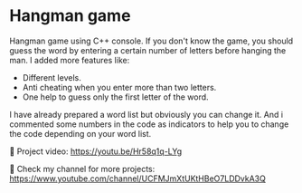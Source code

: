 # Hangman game

Hangman game using C++ console. If you don't know the game, you should guess the word by entering a certain number of letters before hanging the man. I added more features like:
- Different levels.
- Anti cheating when you enter more than two letters.
- One help to guess only the first letter of the word.

I have already prepared a word list but obviously you can change it. And i commented some numbers in the code as indicators to help you to change the code depending on your word list.

🔗 Project video: https://youtu.be/Hr58q1q-LYg

🔗 Check my channel for more projects: https://www.youtube.com/channel/UCFMJmXtUKtHBeO7LDDvkA3Q
